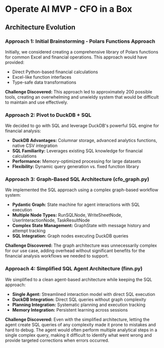 # Operate AI MVP - CFO in a Box

## Architecture Evolution

### Approach 1: Initial Brainstorming - Polars Functions Approach
Initially, we considered creating a comprehensive library of Polars functions for common Excel and financial operations. This approach would have provided:
- Direct Python-based financial calculations
- Excel-like function interfaces
- Type-safe data transformations

**Challenge Discovered:** This approach led to approximately 200 possible tools, creating an overwhelming and unwieldy system that would be difficult to maintain and use effectively.

### Approach 2: Pivot to DuckDB + SQL
We decided to go with SQL and leverage DuckDB's powerful SQL engine for financial analysis:
- **DuckDB Advantages:** Columnar storage, advanced analytics functions, native CSV integration
- **SQL Familiarity:** Leverages existing SQL knowledge for financial calculations
- **Performance:** Memory-optimized processing for large datasets
- **Flexibility:** Dynamic query generation vs. fixed function library

### Approach 3: Graph-Based SQL Architecture (cfo_graph.py)
We implemented the SQL approach using a complex graph-based workflow system:
- **Pydantic Graph:** State machine for agent interactions with SQL execution
- **Multiple Node Types:** RunSQLNode, WriteSheetNode, UserInteractionNode, TaskResultNode
- **Complex State Management:** GraphState with message history and attempt tracking
- **SQL Integration:** Graph nodes executing DuckDB queries

**Challenge Discovered:** The graph architecture was unnecessarily complex for our use case, adding overhead without significant benefits for the financial analysis workflows we needed to support.

### Approach 4: Simplified SQL Agent Architecture (finn.py)
We simplified to a clean agent-based architecture while keeping the SQL approach:
- **Single Agent:** Streamlined interaction model with direct SQL execution
- **DuckDB Integration:** Direct SQL queries without graph complexity
- **Planning Integration:** Systematic planning and execution tracking
- **Memory Integration:** Persistent learning across sessions

**Challenge Discovered:** Even with the simplified architecture, letting the agent create SQL queries of any complexity made it prone to mistakes and hard to debug. The agent would often perform multiple analytical steps in a single complex query, making it difficult to identify what went wrong and provide targeted corrections when errors occurred.